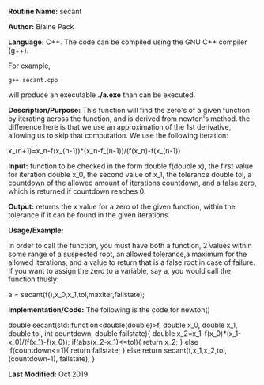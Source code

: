 **Routine Name:**           secant

**Author:** Blaine Pack

**Language:** C++. The code can be compiled using the GNU C++ compiler (g++).

For example,

    g++ secant.cpp

will produce an executable **./a.exe** than can be executed.

**Description/Purpose:** This function will find the zero's of a given function
by iterating across the function, and is derived from newton's method. the difference
here is that we use an approximation of the 1st derivative, allowing us to skip
that computation. We use the following iteration:

x_(n+1)=x_n-f(x_(n-1))*(x_n-f_(n-1))/(f(x_n)-f(x_(n-1))

**Input:** function to be checked in the form double f(double x), the first value
for iteration double x_0, the second value of x_1, the tolerance double tol,
a countdown of the allowed amount of iterations countdown, and a false zero, which
is returned if countdown reaches 0.

**Output:** returns the x value for a zero of the given function, within the
tolerance if it can be found in the given iterations.

**Usage/Example:**

In order to call the function, you must have both a function, 2 values within
some range of a suspected root, an allowed tolerance,a maximum for the allowed
iterations, and a value to return that is a false root in case of failure.
If you want to assign the zero to a variable, say a, you would call the function
thusly:

  a = secant(f(),x_0,x_1,tol,maxiter,failstate);

**Implementation/Code:** The following is the code for newton()

  double secant(std::function<double(double)>f, double x_0, double x_1, double tol, int countdown, double failstate){
      double x_2=x_1-f(x_0)*(x_1-x_0)/(f(x_1)-f(x_0));
      if(abs(x_2-x_1)<=tol){
        return x_2;
      }
      else if(countdown<=1){
        return failstate;
      }
      else
        return secant(f,x_1,x_2,tol, (countdown-1), failstate);
    }


**Last Modified:** Oct 2019
